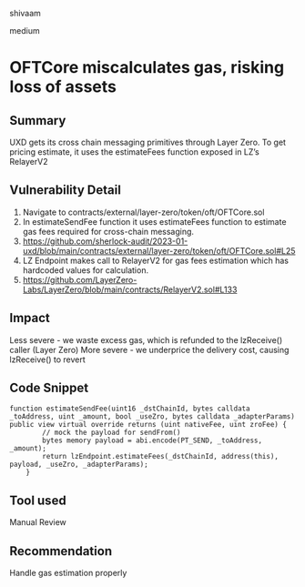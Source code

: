 shivaam

medium

# OFTCore miscalculates gas, risking loss of assets

## Summary
UXD gets its cross chain messaging primitives through Layer Zero. To get pricing estimate, it uses the estimateFees function exposed in LZ’s RelayerV2

## Vulnerability Detail
1. Navigate to contracts/external/layer-zero/token/oft/OFTCore.sol
2. In estimateSendFee function it uses estimateFees function to estimate gas fees required for cross-chain messaging.
3. https://github.com/sherlock-audit/2023-01-uxd/blob/main/contracts/external/layer-zero/token/oft/OFTCore.sol#L25
4. LZ Endpoint makes call to RelayerV2 for gas fees estimation which has hardcoded values for calculation.
5. https://github.com/LayerZero-Labs/LayerZero/blob/main/contracts/RelayerV2.sol#L133

## Impact
Less severe - we waste excess gas, which is refunded to the lzReceive() caller (Layer Zero)
More severe - we underprice the delivery cost, causing lzReceive() to revert 

## Code Snippet
```solidity
function estimateSendFee(uint16 _dstChainId, bytes calldata _toAddress, uint _amount, bool _useZro, bytes calldata _adapterParams) public view virtual override returns (uint nativeFee, uint zroFee) {
        // mock the payload for sendFrom()
        bytes memory payload = abi.encode(PT_SEND, _toAddress, _amount);
        return lzEndpoint.estimateFees(_dstChainId, address(this), payload, _useZro, _adapterParams);
    }
```

## Tool used

Manual Review

## Recommendation
Handle gas estimation properly
